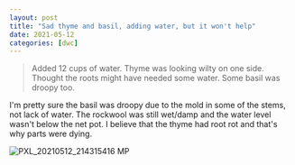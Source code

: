 ```yaml
---
layout: post
title: "Sad thyme and basil, adding water, but it won't help"
date: 2021-05-12
categories: [dwc]
---
```


> Added 12 cups of water. Thyme was looking wilty on one side. Thought the roots might have needed some water. Some basil was droopy too.

I'm pretty sure the basil was droopy due to the mold in some of the stems, not lack of water. 
The rockwool was still wet/damp and the water level wasn't below the net pot.
I believe that the thyme had root rot and that's why parts were dying.

![PXL_20210512_214315416 MP](https://user-images.githubusercontent.com/352979/124210672-dd356100-dab9-11eb-9b96-317b749d8e17.jpg)
